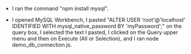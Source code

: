 - I ran the command "npm install mysql".

- I opened MySQL Workbench, I pasted "ALTER USER 'root'@'localhost' IDENTIFIED WITH mysql_native_password BY 'myPassword';" on the query box, I selected the text I pasted, I clicked on the Query upper menu and then on Execute (All or Selection), and I ran node demo_db_connection.js.

